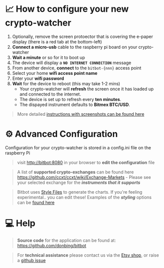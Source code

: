 # 📈 How to configure your new crypto-watcher
1. Optionally, remove the screen protoector that is covering the e-paper display (there is a red tab at the bottom-left)
2. **Connect a micro-usb** cable to the raspberry pi board on your crypto-watcher
3. **Wait a minute** or so for it to boot up
4. The device will display a **`NO INTERNET CONNECTION`** message
5. From another device, **connect** to the `bitbot-{nnn}` access point 
6. Select your home **wifi access point name**
7. Enter your **wifi password**
8. **Wait** for the device to reboot (this may take 1-2 mins)
    * Your crypto-watcher will **refresh** the screen once it has loaded up and connected to the internet.
    * The device is set up to refresh every **ten minutes**. 
    * The dispayed instrument defaults to **Bitmex BTC/USD**.

> More detailed [instructions with screenshots can be found here](wifi_setup.md)

# ⚙️ Advanced Configuration
Configuration for your crypto-watcher is stored in a config.ini file on the raspberry Pi  

> visit [http://bitbot:8080](http://bitbot:8080) in your browser to **edit the configuration** file  

> A list of **supported crypto-exchanges** can be found here https://github.com/ccxt/ccxt/wiki/Exchange-Markets - Please see your selected exchange for the ***instruments that it supports***

> Bitbot uses [Style Files](../config/base.mplstyle) to generate the charts. If you're feeling experimental.. you can edit these! Examples of the ***styling*** options can be [found here](https://matplotlib.org/stable/tutorials/introductory/customizing.html#the-default-matplotlibrc-file)

# 💻 Help
> **Source code** for the application can be found at: https://github.com/donbing/bitbot  

> For **technical assistance** please contact us via the [Etsy shop](https://www.etsy.com/uk/shop/TurtlefishDesigns), or raise a [github issue](https://github.com/donbing/bitbot/issues)
